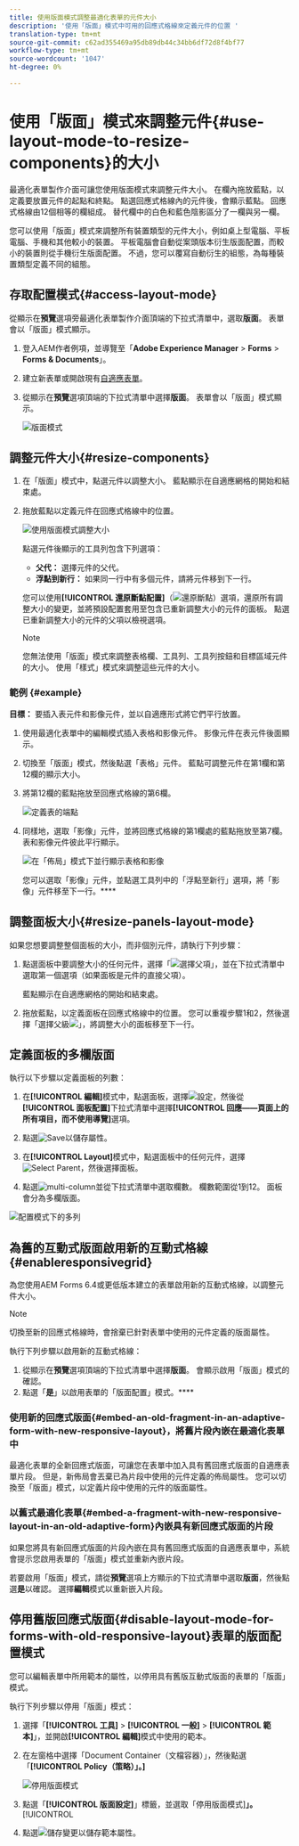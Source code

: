 ```yaml
---
title: 使用版面模式調整最適化表單的元件大小
description: '使用「版面」模式中可用的回應式格線來定義元件的位置 '
translation-type: tm+mt
source-git-commit: c62ad355469a95db89db44c34bb6df72d8f4bf77
workflow-type: tm+mt
source-wordcount: '1047'
ht-degree: 0%

---
```



# 使用「版面」模式來調整元件{#use-layout-mode-to-resize-components}的大小

最適化表單製作介面可讓您使用版面模式來調整元件大小。 在欄內拖放藍點，以定義要放置元件的起點和終點。 點選回應式格線內的元件後，會顯示藍點。 回應式格線由12個相等的欄組成。 替代欄中的白色和藍色陰影區分了一欄與另一欄。

您可以使用「版面」模式來調整所有裝置類型的元件大小，例如桌上型電腦、平板電腦、手機和其他較小的裝置。 平板電腦會自動從案頭版本衍生版面配置，而較小的裝置則從手機衍生版面配置。 不過，您可以覆寫自動衍生的組態，為每種裝置類型定義不同的組態。

## 存取配置模式{#access-layout-mode}

從顯示在&#x200B;**預覽**&#x200B;選項旁最適化表單製作介面頂端的下拉式清單中，選取&#x200B;**版面**。 表單會以「版面」模式顯示。

1. 登入AEM作者例項，並導覽至「**Adobe Experience Manager** > **Forms** > **Forms &amp; Documents**」。
1. 建立新表單或開啟現有[自適應表單](../../forms/using/creating-adaptive-form.md)。
1. 從顯示在&#x200B;**預覽**&#x200B;選項頂端的下拉式清單中選擇&#x200B;**版面**。 表單會以「版面」模式顯示。

   ![版面模式](assets/layout_mode_ic_new.png)

## 調整元件大小{#resize-components}

1. 在「版面」模式中，點選元件以調整大小。 藍點顯示在自適應網格的開始和結束處。
1. 拖放藍點以定義元件在回應式格線中的位置。

   ![使用版面模式調整大小](assets/layout_mode_resize_new_updated.png)

   點選元件後顯示的工具列包含下列選項：

   * **父代：** 選擇元件的父代。
   * **浮點到新行：** 如果同一行中有多個元件，請將元件移到下一行。

   您可以使用&#x200B;**[!UICONTROL 還原斷點配置]**（![還原斷點](assets/reverttopreviouslypublishedversion.png)）選項，還原所有調整大小的變更，並將預設配置套用至包含已重新調整大小的元件的面板。 點選已重新調整大小的元件的父項以檢視選項。

   >[!NOTE]
   >
   >您無法使用「版面」模式來調整表格欄、工具列、工具列按鈕和目標區域元件的大小。 使用「樣式」模式來調整這些元件的大小。

### 範例 {#example}

**目標：** 要插入表元件和影像元件，並以自適應形式將它們平行放置。

1. 使用最適化表單中的編輯模式插入表格和影像元件。 影像元件在表元件後面顯示。
1. 切換至「版面」模式，然後點選「表格」元件。 藍點可調整元件在第1欄和第12欄的顯示大小。
1. 將第12欄的藍點拖放至回應式格線的第6欄。

   ![定義表的端點](assets/layout_mode_end_point_table_new.png)

1. 同樣地，選取「影像」元件，並將回應式格線的第1欄處的藍點拖放至第7欄。 表和影像元件彼此平行顯示。

   ![在「佈局」模式下並行顯示表格和影像](assets/table_image_parallel_new.png)

   您可以選取「影像」元件，並點選工具列中的「浮點至新行」選項，將「影像」元件移至下一行。****

## 調整面板大小{#resize-panels-layout-mode}

如果您想要調整整個面板的大小，而非個別元件，請執行下列步驟：

1. 點選面板中要調整大小的任何元件，選擇「![選擇父項](assets/select_parent_icon.svg)」，並在下拉式清單中選取第一個選項（如果面板是元件的直接父項）。

   藍點顯示在自適應網格的開始和結束處。

1. 拖放藍點，以定義面板在回應式格線中的位置。
您可以重複步驟1和2，然後選擇「選擇父級![」，將調整大小的面板移至下一行。](assets/float_to_new_line_icon.svg)

## 定義面板的多欄版面

執行以下步驟以定義面板的列數：

1. 在&#x200B;**[!UICONTROL 編輯]**&#x200B;模式中，點選面板，選擇![設定](assets/configure_icon.png)，然後從&#x200B;**[!UICONTROL 面板配置]**&#x200B;下拉式清單中選擇&#x200B;**[!UICONTROL 回應——頁面上的所有項目，而不使用導覽]**&#x200B;選項。

1. 點選![Save](assets/save_icon.svg)以儲存屬性。

1. 在&#x200B;**[!UICONTROL Layout]**&#x200B;模式中，點選面板中的任何元件，選擇![ Select Parent](assets/select_parent_icon.svg)，然後選擇面板。

1. 點選![multi-column](assets/multi-column.svg)並從下拉式清單中選取欄數。 欄數範圍從1到12。 面板會分為多欄版面。

![配置模式下的多列](assets/multi-column-layout.png)

## 為舊的互動式版面啟用新的互動式格線{#enableresponsivegrid}

為您使用AEM Forms 6.4或更低版本建立的表單啟用新的互動式格線，以調整元件大小。

>[!NOTE]
>
>切換至新的回應式格線時，會捨棄已針對表單中使用的元件定義的版面屬性。

執行下列步驟以啟用新的互動式格線：

1. 從顯示在&#x200B;**預覽**&#x200B;選項頂端的下拉式清單中選擇&#x200B;**版面**。 會顯示啟用「版面」模式的確認。
1. 點選「**是**」以啟用表單的「版面配置」模式。****

### 使用新的回應式版面{#embed-an-old-fragment-in-an-adaptive-form-with-new-responsive-layout}，將舊片段內嵌在最適化表單中

最適化表單的全新回應式版面，可讓您在表單中加入具有舊回應式版面的自適應表單片段。 但是，新佈局會丟棄已為片段中使用的元件定義的佈局屬性。 您可以切換至「版面」模式，以定義片段中使用的元件的版面屬性。

### 以舊式最適化表單{#embed-a-fragment-with-new-responsive-layout-in-an-old-adaptive-form}內嵌具有新回應式版面的片段

如果您將具有新回應式版面的片段內嵌在具有舊回應式版面的自適應表單中，系統會提示您啟用表單的「版面」模式並重新內嵌片段。

若要啟用「版面」模式，請從&#x200B;**預覽**&#x200B;選項上方顯示的下拉式清單中選取&#x200B;**版面**，然後點選&#x200B;**是**&#x200B;以確認。 選擇&#x200B;**編輯**&#x200B;模式以重新嵌入片段。

## 停用舊版回應式版面{#disable-layout-mode-for-forms-with-old-responsive-layout}表單的版面配置模式

您可以編輯表單中所用範本的屬性，以停用具有舊版互動式版面的表單的「版面」模式。

執行下列步驟以停用「版面」模式：

1. 選擇「**[!UICONTROL 工具]** > **[!UICONTROL 一般]** > **[!UICONTROL 範本]**」，並開啟&#x200B;**[!UICONTROL 編輯]**&#x200B;模式中使用的範本。
1. 在左窗格中選擇「Document Container（文檔容器）」，然後點選「**[!UICONTROL Policy（策略）」。]**

   ![停用版面模式](assets/policy_disable_layout_mode.png)

1. 點選「**[!UICONTROL 版面設定]**」標籤，並選取「停用版面模式&#x200B;]**」。**[!UICONTROL 
1. 點選![儲存變更](assets/save_icon.png)以儲存範本屬性。

